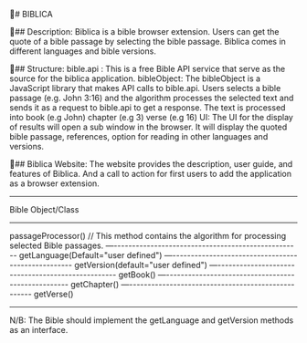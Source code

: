 

📙# BIBLICA

📓## Description: 
Biblica is a bible browser extension. Users can get the quote of a bible passage by selecting the bible passage. Biblica comes in different languages and bible versions.



📗## Structure:
bible.api : This is a free Bible API service that serve as the source for the biblica application.
bibleObject: The bibleObject is a JavaScript library that makes API calls to bible.api. Users selects a bible passage (e.g. John 3:16) and the algorithm processes the selected text and sends it as a request to bible.api to get a response. The text is processed into 
book (e.g John)
chapter (e.g 3)
verse (e.g 16)
UI: The UI for the display of results will open a sub window in the browser. It will display the quoted bible passage, references, option for reading in other languages and versions.

📘## Biblica Website:
The website provides the description, user guide, and features of Biblica. And a call to action for first users to add the application as a browser extension.
________________________________

Bible Object/Class
________________________________
passageProcessor() // This method contains the algorithm for processing selected Bible passages.
—---------------------------------------------------
getLanguage(Default="user defined")
—---------------------------------------------------
getVersion(default="user defined")
—--------------------------------------------------
getBook()
—---------------------------------------------------
getChapter()
—---------------------------------------------------
getVerse()
________________________________

N/B: The Bible should implement the getLanguage and getVersion methods as an interface.
